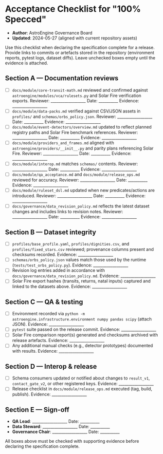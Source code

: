 # Acceptance Checklist for "100% Specced"

- **Author**: AstroEngine Governance Board
- **Updated**: 2024-05-27 (aligned with current repository assets)

Use this checklist when declaring the specification complete for a release. Provide links to commits or artefacts stored in the repository (environment reports, pytest logs, dataset diffs). Leave unchecked boxes empty until the evidence is attached.

## Section A — Documentation reviews

- [ ] `docs/module/core-transit-math.md` reviewed and confirmed against `astroengine/modules/vca/rulesets.py` and Solar Fire verification exports. Reviewer: __________________ Date: __________ Evidence: __________________
- [ ] `docs/module/data-packs.md` verified against CSV/JSON assets in `profiles/` and `schemas/orbs_policy.json`. Reviewer: __________________ Date: __________ Evidence: __________________
- [ ] `docs/module/event-detectors/overview.md` updated to reflect planned registry paths and Solar Fire benchmark references. Reviewer: __________________ Date: __________ Evidence: __________________
- [ ] `docs/module/providers_and_frames.md` aligned with `astroengine/providers/__init__.py` and parity plans referencing Solar Fire. Reviewer: __________________ Date: __________ Evidence: __________________
- [ ] `docs/module/interop.md` matches `schemas/` contents. Reviewer: __________________ Date: __________ Evidence: __________________
- [ ] `docs/module/qa_acceptance.md` and `docs/module/release_ops.md` reviewed for accuracy. Reviewer: __________________ Date: __________ Evidence: __________________
- [ ] `docs/module/ruleset_dsl.md` updated when new predicates/actions are introduced. Reviewer: __________________ Date: __________ Evidence: __________________
- [ ] `docs/governance/data_revision_policy.md` reflects the latest dataset changes and includes links to revision notes. Reviewer: __________________ Date: __________ Evidence: __________________

## Section B — Dataset integrity

- [ ] `profiles/base_profile.yaml`, `profiles/dignities.csv`, and `profiles/fixed_stars.csv` reviewed; provenance columns present and checksums recorded. Evidence: __________________
- [ ] `schemas/orbs_policy.json` values match those used by the runtime (`tests/test_orbs_policy.py`). Evidence: __________________
- [ ] Revision log entries added in accordance with `docs/governance/data_revision_policy.md`. Evidence: __________________
- [ ] Solar Fire export hashes (transits, returns, natal inputs) captured and linked to the datasets above. Evidence: __________________

## Section C — QA & testing

- [ ] Environment recorded via `python -m astroengine.infrastructure.environment numpy pandas scipy` (attach JSON). Evidence: __________________
- [ ] `pytest` suite passed on the release commit. Evidence: __________________
- [ ] Solar Fire comparison report(s) generated and checksums archived with release artefacts. Evidence: __________________
- [ ] Any additional manual checks (e.g., detector prototypes) documented with results. Evidence: __________________

## Section D — Interop & release

- [ ] Schema consumers updated or notified about changes to `result_v1`, `contact_gate_v2`, or other registered keys. Evidence: __________________
- [ ] Release checklist in `docs/module/release_ops.md` executed (tag, build, publish). Evidence: __________________

## Section E — Sign-off

- **QA Lead**: __________________ Date: __________
- **Data Steward**: __________________ Date: __________
- **Governance Chair**: __________________ Date: __________

All boxes above must be checked with supporting evidence before declaring the specification complete.
